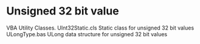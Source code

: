 # Unsigned 32 bit value

VBA Utility Classes.
UInt32Static.cls Static class for unsigned 32 bit values
ULongType.bas ULong data structure for unsigned 32 bit values	